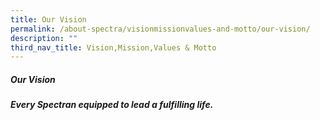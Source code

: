 ```yaml
---
title: Our Vision
permalink: /about-spectra/visionmissionvalues-and-motto/our-vision/
description: ""
third_nav_title: Vision,Mission,Values & Motto
---
```

##### **Our Vision**

<b>*Every Spectran equipped to lead a fulfilling life.*</b>&nbsp;